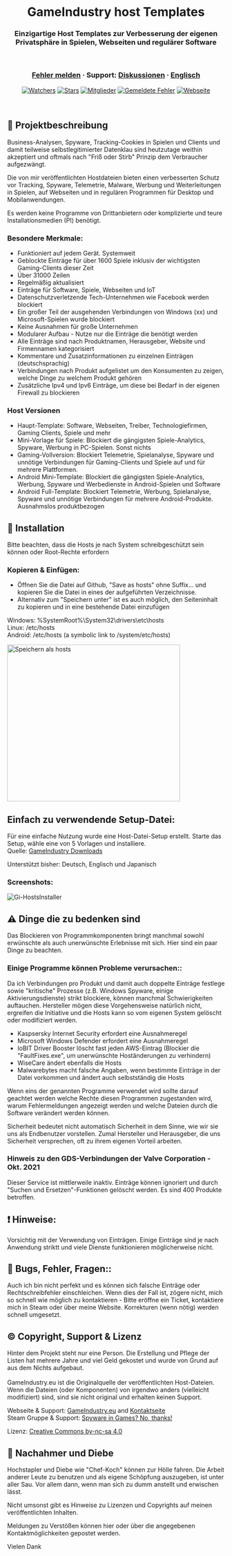 <h1 align="center">GameIndustry host Templates</h1>
<h3 align="center">Einzigartige Host Templates zur Verbesserung der eigenen Privatsphäre in Spielen, Webseiten und regulärer Software</h3>

<br />
	
<h3 align="center">
  <a href="https://github.com/KodoPengin/GameIndustry-hosts-Template/issues">Fehler melden</a>
  <span> · </span>
  Support: <a href="https://github.com/KodoPengin/GameIndustry-hosts-Template/discussions">Diskussionen</a>
  <span> · </span>
  <a href="../README.md">Englisch</a>
</h3>
 <p align="center">
    <a href="https://github.com/KodoPengin/GameIndustry-hosts-Template/watchers"><img alt="Watchers" src="https://img.shields.io/github/watchers/KodoPengin/GameIndustry-hosts-Template.svg?color=0088ff" /></a>
    <a href="https://github.com/KodoPengin/GameIndustry-hosts-Template/stargazers"><img alt="Stars" src="https://img.shields.io/github/stars/KodoPengin/GameIndustry-hosts-Template.svg?color=0088ff" /></a>
    <a href="https://github.com/KodoPengin/GameIndustry-hosts-Template/network/members"><img alt="Mitglieder" src="https://img.shields.io/github/forks/KodoPengin/GameIndustry-hosts-Template.svg?color=0088ff" /></a>
    <a href="https://github.com/KodoPengin/GameIndustry-hosts-Template/issues"><img alt="Gemeldete Fehler" src="https://img.shields.io/github/issues/KodoPengin/GameIndustry-hosts-Template.svg?color=0088ff" /></a>
    <a href="https://gameindustry.eu"><img alt="Webseite" src="https://img.shields.io/badge/webseite-online-blue?url=https%3A%2F%2Fgameindustry.eu?color=0088ff" /></a>
  </p>
<br />

## 📝 Projektbeschreibung
Business-Analysen, Spyware, Tracking-Cookies in Spielen und Clients und damit teilweise selbstlegitimierter Datenklau sind heutzutage weithin akzeptiert und oftmals nach "Friß oder Stirb" Prinzip dem Verbraucher aufgezwängt.

Die von mir veröffentlichten Hostdateien bieten einen verbesserten Schutz vor Tracking, Spyware, Telemetrie, Malware, Werbung und Weiterleitungen in Spielen, auf Webseiten und in regulären Programmen für Desktop und Mobilanwendungen.

Es werden keine Programme von Drittanbietern oder komplizierte und teure Installationsmedien (PI) benötigt.

### Besondere Merkmale:
- Funktioniert auf jedem Gerät. Systemweit
- Geblockte Einträge für über 1600 Spiele inklusiv der wichtigsten Gaming-Clients dieser Zeit
- Über 31000 Zeilen
- Regelmäßig aktualisiert
- Einträge für Software, Spiele, Webseiten und IoT
- Datenschutzverletzende Tech-Unternehmen wie Facebook werden blockiert
- Ein großer Teil der ausgehenden Verbindungen von Windows (xx) und Microsoft-Spielen wurde blockiert
- Keine Ausnahmen für große Unternehmen
- Modularer Aufbau - Nutze nur die Einträge die benötigt werden
- Alle Einträge sind nach Produktnamen, Herausgeber, Website und Firmennamen kategorisiert
- Kommentare und Zusatzinformationen zu einzelnen Einträgen (deutschsprachig)
- Verbindungen nach Produkt aufgelistet um den Konsumenten zu zeigen, welche Dinge zu welchem Produkt gehören
- Zusätzliche Ipv4 und Ipv6 Einträge, um diese bei Bedarf in der eigenen Firewall zu blockieren

### Host Versionen
- Haupt-Template: Software, Webseiten, Treiber, Technologiefirmen, Gaming Clients, Spiele und mehr
- Mini-Vorlage für Spiele: Blockiert die gängigsten Spiele-Analytics, Spyware, Werbung in PC-Spielen. Sonst nichts
- Gaming-Vollversion: Blockiert Telemetrie, Spielanalyse, Spyware und unnötige Verbindungen für Gaming-Clients und Spiele auf und für mehrere Plattformen.
- Android Mini-Template: Blockiert die gängigsten Spiele-Analytics, Werbung, Spyware und Werbedienste in Android-Spielen und Software
- Android Full-Template: Blockiert Telemetrie, Werbung, Spielanalyse, Spyware und unnötige Verbindungen für mehrere Android-Produkte. Ausnahmslos produktbezogen

## 📖 Installation
Bitte beachten, dass die Hosts je nach System schreibgeschützt sein können oder Root-Rechte erfordern
### Kopieren & Einfügen:
- Öffnen Sie die Datei auf Github, "Save as hosts" ohne Suffix... und kopieren Sie die Datei in eines der aufgeführten Verzeichnisse.
- Alternativ zum "Speichern unter" ist es auch möglich, den Seiteninhalt zu kopieren und in eine bestehende Datei einzufügen

Windows: %SystemRoot%\System32\drivers\etc\hosts<br>
Linux: /etc/hosts<br>
Android: /etc/hosts (a symbolic link to /system/etc/hosts)

<p float="left">
<img src="https://www.gameindustry.eu/images/git/saveashosts.webp" alt="Speichern als hosts" width="400" height="363">
</p>

## Einfach zu verwendende Setup-Datei:
Für eine einfache Nutzung wurde eine Host-Datei-Setup erstellt. Starte das Setup, wähle eine von 5 Vorlagen und installiere.<br>
Quelle: <a href="https://www.gameindustry.eu/downloads/">GameIndustry Downloads</a><br>

Unterstützt bisher: Deutsch, Englisch und Japanisch

### Screenshots:
<p float="left">
<img src="https://www.gameindustry.eu/images/git/h_setup0721.webp" alt="Gi-HostsInstaller">
</p>

## ⚠ Dinge die zu bedenken sind
Das Blockieren von Programmkomponenten bringt manchmal sowohl erwünschte als auch unerwünschte Erlebnisse mit sich. Hier sind ein paar Dinge zu beachten.

### Einige Programme können Probleme verursachen::
Da ich Verbindungen pro Produkt und damit auch doppelte Einträge festlege sowie "kritische" Prozesse (z.B. Windows Spyware, einige Aktivierungsdienste) strikt blockiere, können manchmal Schwierigkeiten auftauchen. Hersteller mögen diese Vorgehensweise natürlich nicht, ergreifen die Initiative und die Hosts kann so vom eigenen System gelöscht oder modifiziert werden.<br>
- Kaspsersky Internet Security erfordert eine Ausnahmeregel
- Microsoft Windows Defender erfordert eine Ausnahmeregel
- IoBIT Driver Booster löscht fast jeden AWS-Eintrag (Blockier die "FaultFixes.exe", um unerwünschte Hoständerungen zu verhindern)
- WiseCare ändert ebenfalls die Hosts
- Malwarebytes macht falsche Angaben, wenn bestimmte Einträge in der Datei vorkommen und ändert auch selbstständig die Hosts

Wenn eins der genannten Programme verwendet wird sollte darauf geachtet werden welche Rechte diesen Programmen zugestanden wird, warum Fehlermeldungen angezeigt werden und welche Dateien durch die Software verändert werden können.

Sicherheit bedeutet nicht automatisch Sicherheit in dem Sinne, wie wir sie uns als Endbenutzer vorstellen. Zumal Hersteller und Herausgeber, die uns Sicherheit versprechen, oft zu ihrem eigenen Vorteil arbeiten.

### Hinweis zu den GDS-Verbindungen der Valve Corporation - Okt. 2021
Dieser Service ist mittlerweile inaktiv. Einträge können ignoriert und durch "Suchen und Ersetzen"-Funktionen gelöscht werden. Es sind 400 Produkte betroffen.

## ❗ Hinweise:
Vorsichtig mit der Verwendung von Einträgen. Einige Einträge sind je nach Anwendung striktt und viele Dienste funktionieren möglicherweise nicht.

## 🐞 Bugs, Fehler, Fragen::
Auch ich bin nicht perfekt und es können sich falsche Einträge oder Rechtschreibfehler einschleichen. Wenn dies der Fall ist, zögere nicht, mich so schnell wie möglich zu kontaktieren - Bitte eröffne ein Ticket, kontaktiere mich in Steam oder über meine Website. Korrekturen (wenn nötig) werden schnell umgesetzt.

## © Copyright, Support & Lizenz
Hinter dem Projekt steht nur eine Person. Die Erstellung und Pflege der Listen hat mehrere Jahre und viel Geld gekostet und wurde von Grund auf aus dem Nichts aufgebaut.<br><br>
GameIndustry.eu ist die Originalquelle der veröffentlichten Host-Dateien. Wenn die Dateien (oder Komponenten) von irgendwo anders (vielleicht modifiziert) sind, sind sie nicht original und erhalten keinen Support.

Webseite & Support: <a href="https://www.gameindustry.eu">GameIndustry.eu</a> and <a href="https://www.gameindustry.eu/u/kontakt/">Kontaktseite</a><br>
Steam Gruppe & Support: <a href="https://steamcommunity.com/groups/penguindome/">Spyware in Games? No, thanks!</a>

Lizenz: <a href="https://creativecommons.org/licenses/by-nc-sa/4.0/">Creative Commons by-nc-sa 4.0</a>

## 🚨 Nachahmer und Diebe
Hochstapler und Diebe wie "Chef-Koch" können zur Hölle fahren. Die Arbeit anderer Leute zu benutzen und als eigene Schöpfung auszugeben, ist unter aller Sau. Vor allem dann, wenn man sich zu dumm anstellt und erwischen lässt.

Nicht umsonst gibt es Hinweise zu Lizenzen und Copyrights auf meinen veröffentlichten Inhalten.

Meldungen zu Verstößen können hier oder über die angegebenen Kontaktmöglichkeiten gepostet werden.

Vielen Dank